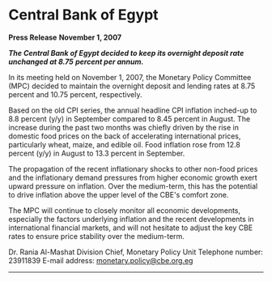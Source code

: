 # Central Bank of Egypt

**Press Release**
**November 1, 2007**

**_The Central Bank of Egypt decided to keep its overnight deposit rate unchanged at 8.75_**
**_percent per annum._**

In its meeting held on November 1, 2007, the Monetary Policy Committee (MPC)
decided to maintain the overnight deposit and lending rates at 8.75 percent and
10.75 percent, respectively.

Based on the old CPI series, the annual headline CPI inflation inched-up to 8.8 percent
(y/y) in September compared to 8.45 percent in August. The increase during the past two
months was chiefly driven by the rise in domestic food prices on the back of accelerating
international prices, particularly wheat, maize, and edible oil. Food inflation rose from
12.8 percent (y/y) in August to 13.3 percent in September.

The propagation of the recent inflationary shocks to other non-food prices and the
inflationary demand pressures from higher economic growth exert upward pressure on
inflation. Over the medium-term, this has the potential to drive inflation above the upper
level of the CBE's comfort zone.

The MPC will continue to closely monitor all economic developments, especially the
factors underlying inflation and the recent developments in international financial
markets, and will not hesitate to adjust the key CBE rates to ensure price stability over
the medium-term.

Dr. Rania Al-Mashat
Division Chief, Monetary Policy Unit
Telephone number: 23911839
E-mail address: monetary.policy@cbe.org.eg


-----

